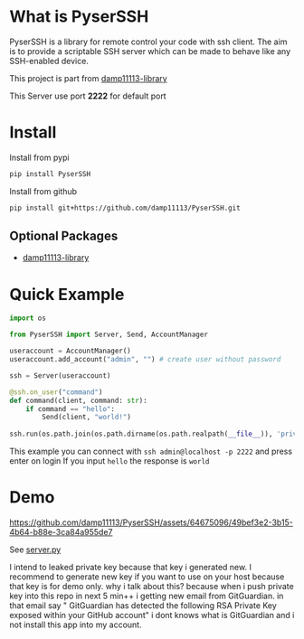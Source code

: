 # What is PyserSSH

PyserSSH is a library for remote control your code with ssh client. The aim is to provide a scriptable SSH server which can be made to behave like any SSH-enabled device.

This project is part from [damp11113-library](https://github.com/damp11113/damp11113-library)

This Server use port **2222** for default port

# Install
Install from pypi
```bash
pip install PyserSSH
```
Install from github
```bash
pip install git+https://github.com/damp11113/PyserSSH.git
```
## Optional Packages
 - [damp11113-library](https://github.com/damp11113/damp11113-library)

# Quick Example
```py
import os

from PyserSSH import Server, Send, AccountManager

useraccount = AccountManager()
useraccount.add_account("admin", "") # create user without password

ssh = Server(useraccount)

@ssh.on_user("command")
def command(client, command: str):
    if command == "hello":
        Send(client, "world!")
        
ssh.run(os.path.join(os.path.dirname(os.path.realpath(__file__)), 'private_key.pem'))
```
This example you can connect with `ssh admin@localhost -p 2222` and press enter on login
If you input `hello` the response is `world`

# Demo
https://github.com/damp11113/PyserSSH/assets/64675096/49bef3e2-3b15-4b64-b88e-3ca84a955de7

See [server.py](https://github.com/damp11113/PyserSSH/blob/main/demo/server.py)

I intend to leaked private key because that key i generated new. I recommend to generate new key if you want to use on your host because that key is for demo only.
why i talk about this? because when i push private key into this repo in next 5 min++ i getting new email from GitGuardian. in that email say "
GitGuardian has detected the following RSA Private Key exposed within your GitHub account" i dont knows what is GitGuardian and i not install this app into my account.



